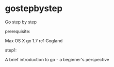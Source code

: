 # gostepbystep
Go step by step

prerequisite:

Max OS X
go 1.7 rc1
Gogland

step1:

A brief introduction to go - a beginner's perspective
